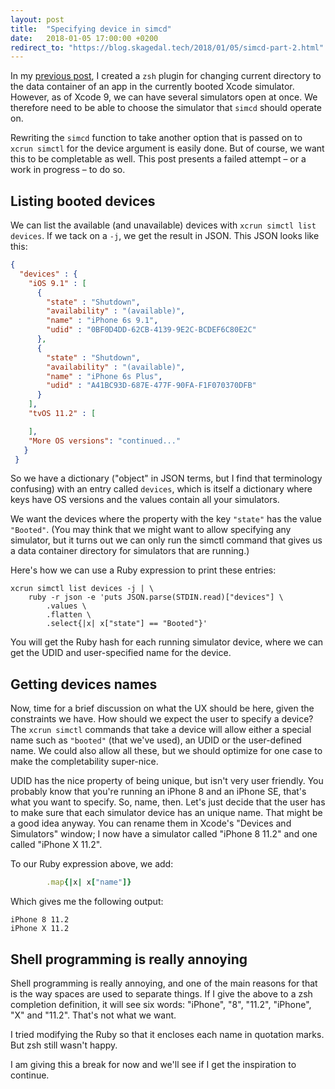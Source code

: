 ```yaml
---
layout: post
title:  "Specifying device in simcd"
date:   2018-01-05 17:00:00 +0200
redirect_to: "https://blog.skagedal.tech/2018/01/05/simcd-part-2.html"
---
```


In my [previous post](https://skagedal.github.io/2018/01/02/simcd.html), I created a `zsh` plugin for changing current directory to the data container of an app in the currently booted Xcode simulator.  However, as of Xcode 9, we can have several simulators open at once.  We therefore need to be able to choose the simulator that `simcd` should operate on.  

Rewriting the `simcd` function to take another option that is passed on to `xcrun simctl` for the device argument is easily done.  But of course, we want this to be completable as well.  This post presents a failed attempt – or a work in progress – to do so. 

## Listing booted devices

We can list the available (and unavailable) devices with `xcrun simctl list devices`.  If we tack on a `-j`, we get the result in JSON.  This JSON looks like this:

```json
{
  "devices" : {
    "iOS 9.1" : [
      {
        "state" : "Shutdown",
        "availability" : "(available)",
        "name" : "iPhone 6s 9.1",
        "udid" : "0BF0D4DD-62CB-4139-9E2C-BCDEF6C80E2C"
      },
      {
        "state" : "Shutdown",
        "availability" : "(available)",
        "name" : "iPhone 6s Plus",
        "udid" : "A41BC93D-687E-477F-90FA-F1F070370DFB"
      }
    ],
    "tvOS 11.2" : [

    ],
    "More OS versions": "continued..."
   }
 }
``` 

So we have a dictionary ("object" in JSON terms, but I find that terminology confusing) with an entry called `devices`, which is itself a dictionary where keys have OS versions and the values contain all your simulators. 

We want the devices where the property with the key `"state"` has the value `"Booted"`. (You may think that we might want to allow specifying any simulator, but it turns out we can only run the simctl command that gives us a data container directory for simulators that are running.)

Here's how we can use a Ruby expression to print these entries:

```shell
xcrun simctl list devices -j | \
	ruby -r json -e 'puts JSON.parse(STDIN.read)["devices"] \
		.values \
		.flatten \
		.select{|x| x["state"] == "Booted"}'
```

You will get the Ruby hash for each running simulator device, where  we can get the UDID and user-specified name for the device.

## Getting devices names

Now, time for a brief discussion on what the UX should be here, given the constraints we have.  How should we expect the user to specify a device?  The `xcrun simctl` commands that take a device will allow either a special name such as `"booted"` (that we've used), an UDID or the user-defined name.  We could also allow all these, but we should optimize for one case to make the completability super-nice.  

UDID has the nice property of being unique, but isn't very user friendly.  You probably know that you're running an iPhone 8 and an iPhone SE, that's what you want to specify.  So, name, then.  Let's just decide that the user has to make sure that each simulator device has an unique name.  That might be a good idea anyway.  You can rename them in Xcode's "Devices and Simulators" window; I now have a simulator called "iPhone 8 11.2" and one called "iPhone X 11.2".

 To our Ruby expression above, we add:

```ruby
		.map{|x| x["name"]}
```

Which gives me the following output:

```
iPhone 8 11.2
iPhone X 11.2
```

## Shell programming is really annoying

Shell programming is really annoying, and one of the main reasons for that is the way spaces are used to separate things.  If I give the above to a zsh completion definition, it will see six words: "iPhone", "8", "11.2", "iPhone", "X" and "11.2". That's not what we want. 

I tried modifying the Ruby so that it encloses each name in quotation marks. But zsh still wasn't happy. 

I am giving this a break for now and we'll see if I get the inspiration to continue. 

